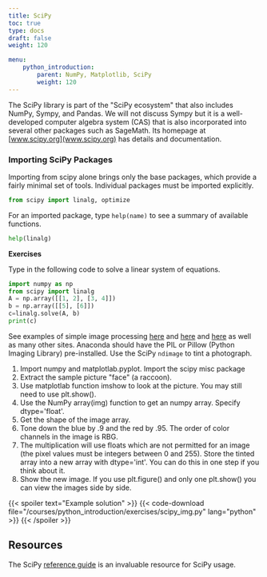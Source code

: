 ```yaml
---
title: SciPy
toc: true
type: docs
draft: false
weight: 120

menu:
    python_introduction:
        parent: NumPy, Matplotlib, SciPy
        weight: 120
---
```


The SciPy library is part of the "SciPy ecosystem" that also includes NumPy, Sympy, and Pandas.  We will not discuss Sympy but it is a well-developed computer algebra system (CAS) that is also incorporated into several other packages such as SageMath.
Its homepage at [www.scipy.org](www.scipy.org) has details and documentation.  

### Importing SciPy Packages

Importing from scipy alone brings only the base packages, which provide a fairly minimal set of tools.  Individual packages must be imported explicitly.

```python
from scipy import linalg, optimize
```

For an imported package, type `help(name)` to see a summary of available functions.

```python
help(linalg)
```

**Exercises**

Type in the following code to solve a linear system of equations.

```python
import numpy as np
from scipy import linalg
A = np.array([[1, 2], [3, 4]])
b = np.array([[5], [6]])
c=linalg.solve(A, b)
print(c)
```

See examples of simple image processing [here](https://www.tutorialspoint.com/scipy/scipy_ndimage.htm) and [here](https://data-flair.training/blogs/image-processing-with-scipy-and-numpy/) and [here](https://note.nkmk.me/en/python-numpy-image-processing/) as well as many other sites.  Anaconda should have the PIL or Pillow (Python Imaging Library) pre-installed.
Use the SciPy `ndimage` to tint a photograph.
1. Import numpy and matplotlab.pyplot. Import the scipy misc package
2. Extract the sample picture "face" (a raccoon).
3. Use matplotlab function imshow to look at the picture.  You may still need to use plt.show().
4. Use the NumPy array(img) function to get an numpy array. Specify dtype='float'.
4. Get the shape of the image array.
5. Tone down the blue by .9 and the red by .95.  The order of color channels in the image is RBG.
6. The multiplication will use floats which are not permitted for an image (the pixel values must be integers between 0 and 255).  Store the tinted array into a new array with dtype='int'.  You can do this in one step if you think about it.
7. Show the new image.  If you use plt.figure() and only one plt.show() you can view the images side by side.

{{< spoiler text="Example solution" >}}
{{< code-download file="/courses/python_introduction/exercises/scipy_img.py" lang="python" >}}
{{< /spoiler >}}

## Resources

The SciPy [reference guide](https://docs.scipy.org/doc/scipy/reference/) is an invaluable resource for SciPy usage.
